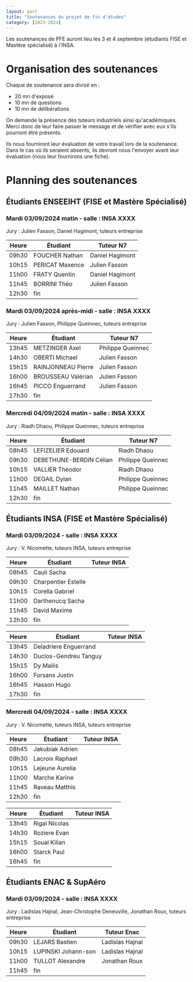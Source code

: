 ```yaml
---
layout: post
title: "Soutenances du projet de fin d'études"
category: [2023-2024]
---
```


Les soutenances de PFE auront lieu les 3 et 4 septembre (étudiants FISE et Mastère spécialisé) à l'INSA.

# Organisation des soutenances

Chaque de soutenance sera divisé en :
  * 20 mn d'exposé
  * 10 mn de questions
  * 10 mn de délibérations

On demande la présence des tuteurs industriels ainsi qu'académiques.
Merci donc de leur faire passer le message et de vérifier avec eux
s'ils pourront être présents.

Ils nous fourniront leur évaluation de votre travail lors de la soutenance.
Dans le cas où ils seraient absents, ils devront nous l'envoyer avant leur
évaluation (nous leur fournirons une fiche).

# Planning des soutenances

## Étudiants ENSEEIHT (FISE et Mastère Spécialisé)

### Mardi 03/09/2024 matin - salle : INSA XXXX

Jury : Julien Fasson, Daniel Hagimont, tuteurs entreprise

| Heure | Étudiant        | Tuteur N7       |
|-------|-----------------|-----------------|
| 09h30 | FOUCHER Nathan  | Daniel Hagimont |
| 10h15 | PERICAT Maxence | Julien Fasson   |
| 11h00 | FRATY Quentin   | Daniel Hagimont |
| 11h45 | BORRINI Théo    | Julien Fasson   |
| 12h30 | fin             |                 |

### Mardi 03/09/2024 après-midi - salle : INSA XXXX

Jury : Julien Fasson, Philippe Queinnec, tuteurs entreprise

| Heure | Étudiant           | Tuteur N7         |
|-------|--------------------|-------------------|
| 13h45 | METZINGER Axel     | Philippe Queinnec |
| 14h30 | OBERTI Michael     | Julien Fasson     |
| 15h15 | RAINJONNEAU Pierre | Julien Fasson     |
| 16h00 | BROUSSEAU Valérian | Julien Fasson     |
| 16h45 | PICCO Enguerrand   | Julien Fasson     |
| 17h30 | fin                |                   |

### Mercredi 04/09/2024 matin - salle : INSA XXXX

Jury : Riadh Dhaou, Philippe Queinnec, tuteurs entreprise

| Heure | Étudiant                | Tuteur N7         |
|-------|-------------------------|-------------------|
| 08h45 | LEFIZELIER Edouard      | Riadh Dhaou       |
| 09h30 | DEBETHUNE-BERDIN Célian | Philippe Queinnec |
| 10h15 | VALLIER Théodor         | Riadh Dhaou       |
| 11h00 | DEGAIL Dylan            | Philippe Queinnec |
| 11h45 | MAILLET Nathan          | Philippe Queinnec |
| 12h30 | fin                     |                   |


## Étudiants INSA (FISE et Mastère Spécialisé)

### Mardi 03/09/2024 - salle : INSA XXXX

Jury : V. Nicomette, tuteurs INSA, tuteurs entreprise

| Heure | Étudiant            | Tuteur INSA |
|-------|---------------------|-------------|
| 08h45 | Cauli Sacha         |             |
| 09h30 | Charpentier Estelle |             |
| 10h15 | Corella Gabriel     |             |
| 11h00 | Darthenucq Sacha    |             |
| 11h45 | David Maxime        |             |
| 12h30 | fin                 |             |

| Heure | Étudiant              | Tuteur INSA |
|-------|-----------------------|-------------|
| 13h45 | Deladriere Enguerrand |             |
| 14h30 | Duclos-Gendreu Tanguy |             |
| 15h15 | Dy Mailis             |             |
| 16h00 | Forsans Justin        |             |
| 16h45 | Hasson Hugo           |             |
| 17h30 | fin                   |             |

### Mercredi 04/09/2024 - salle : INSA XXXX

Jury : V. Nicomette, tuteurs INSA, tuteurs entreprise

| Heure | Étudiant        | Tuteur INSA |
|-------|-----------------|-------------|
| 08h45 | Jakubiak Adrien |             |
| 09h30 | Lacroix Raphael |             |
| 10h15 | Lejeune Aurelia |             |
| 11h00 | Marche Karine   |             |
| 11h45 | Raveau Matthis  |             |
| 12h30 | fin             |             |

| Heure | Étudiant      | Tuteur INSA |
|-------|---------------|-------------|
| 13h45 | Rigal Nicolas |             |
| 14h30 | Roziere Evan  |             |
| 15h15 | Soual Kilian  |             |
| 16h00 | Starck Paul   |             |
| 16h45 | fin           |             |

## Étudiants ENAC &amp; SupAéro

### Mardi 03/09/2024 - salle : INSA XXXX

Jury : Ladislas Hajnal, Jean-Christophe Deneuville, Jonathan Roux, tuteurs entreprise

| Heure | Étudiant            | Tuteur Enac     |
|-------|---------------------|-----------------|
| 09h30 | LEJARS Bastien      | Ladislas Hajnal |
| 10h15 | LUPINSKI Johann-son | Ladislas Hajnal |
| 11h00 | TULLOT Alexandre    | Jonathan Roux   |
| 11h45 | fin                 |                 |

